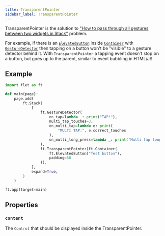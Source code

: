 ```yaml
---
title: TransparentPointer
sidebar_label: TransparentPointer
---
```


TransparentPointer is the solution to ["How to pass through all gestures between two widgets in Stack"](https://stackoverflow.com/questions/65269190/pass-trough-all-gestures-between-two-widgets-in-stack) problem.

For example, if there is an [`ElevatedButton`](/docs/controls/elevatedbutton)
inside [`Container`](/docs/controls/container) with [`GestureDetector`](/docs/controls/gesturedetector) then tapping on
a button won't be "visible" to a gesture detector behind it. With `TransparentPointer` a tapping event doesn't stop on a
button, but goes up to the parent, similar to event bubbling in HTML/JS.

## Example

```python
import flet as ft

def main(page):
    page.add(
        ft.Stack(
            [
                ft.GestureDetector(
                    on_tap=lambda _: print("TAP!"),
                    multi_tap_touches=3,
                    on_multi_tap=lambda e: print(
                        "MULTI TAP:", e.correct_touches
                    ),
                    on_multi_long_press=lambda _: print("Multi tap long press"),
                ),
                ft.TransparentPointer(ft.Container(
                    ft.ElevatedButton("Test button"),
                    padding=50
                )),
            ],
            expand=True,
        )
    )

ft.app(target=main)
```

## Properties

### `content`

The `Control` that should be displayed inside the TransparentPointer.
